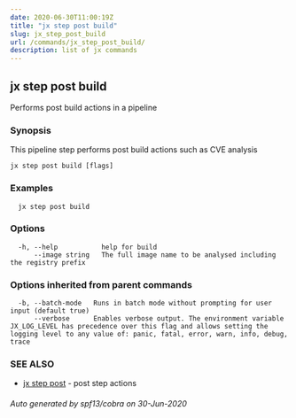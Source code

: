 ```yaml
---
date: 2020-06-30T11:00:19Z
title: "jx step post build"
slug: jx_step_post_build
url: /commands/jx_step_post_build/
description: list of jx commands
---
```

## jx step post build

Performs post build actions in a pipeline

### Synopsis

This pipeline step performs post build actions such as CVE analysis

```
jx step post build [flags]
```

### Examples

```
  jx step post build
```

### Options

```
  -h, --help           help for build
      --image string   The full image name to be analysed including the registry prefix
```

### Options inherited from parent commands

```
  -b, --batch-mode   Runs in batch mode without prompting for user input (default true)
      --verbose      Enables verbose output. The environment variable JX_LOG_LEVEL has precedence over this flag and allows setting the logging level to any value of: panic, fatal, error, warn, info, debug, trace
```

### SEE ALSO

* [jx step post](/commands/jx_step_post/)	 - post step actions

###### Auto generated by spf13/cobra on 30-Jun-2020
